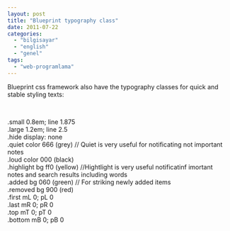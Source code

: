 ```yaml
---
layout: post
title: "Blueprint typography class"
date: 2011-07-22
categories: 
  - "bilgisayar"
  - "english"
  - "genel"
tags: 
  - "web-programlama"
---
```


Blueprint css framework also have the typography classes for quick and stable styling texts:  
  
   
  
.small 0.8em; line 1.875  
.large 1.2em; line 2.5  
.hide display: none  
.quiet color 666 (grey) // Quiet is very useful for notificating not important notes  
.loud color 000 (black)  
.highlight bg ff0 (yellow) //Hightlight is very useful notificatinf imortant notes and search results including words  
.added bg 060 (green) // For striking newly added items  
.removed bg 900 (red)  
.first mL 0; pL 0  
.last mR 0; pR 0  
.top mT 0; pT 0  
.bottom mB 0; pB 0
